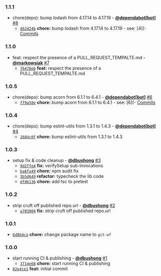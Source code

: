 ### 1.1.1

* chore(deps): bump lodash from 4.17.14 to 4.17.19 - **[@dependabot[bot]](https://github.com/apps/dependabot)** [#8](https://github.com/groupon/git-workflow/pull/8)
  - [`d62d24b`](https://github.com/groupon/git-workflow/commit/d62d24b8ef34f635d73fa21c2b70ac79adb29d41) **chore:** bump lodash from 4.17.14 to 4.17.19 - see: [4](- [Commits](https://github.com/lodash/lodash/compare/4)


### 1.1.0

* feat: respect the presence of a PULL_REQUEST_TEMPALTE.md - **[@markowsiak](https://github.com/markowsiak)** [#7](https://github.com/groupon/git-workflow/pull/7)
  - [`76478eb`](https://github.com/groupon/git-workflow/commit/76478eb8caf0d7be8aef36857252d72e7b26724d) **feat:** respect the presence of a PULL_REQUEST_TEMPALTE.md


### 1.0.5

* chore(deps): bump acorn from 6.1.1 to 6.4.1 - **[@dependabot[bot]](https://github.com/apps/dependabot)** [#6](https://github.com/groupon/git-workflow/pull/6)
  - [`ff9a58e`](https://github.com/groupon/git-workflow/commit/ff9a58ef5493d1e3cc300483a0abf949fa4e7d9e) **chore:** bump acorn from 6.1.1 to 6.4.1 - see: [6](- [Commits](https://github.com/acornjs/acorn/compare/6)


### 1.0.4

* chore(deps): bump eslint-utils from 1.3.1 to 1.4.3 - **[@dependabot[bot]](https://github.com/apps/dependabot)** [#4](https://github.com/groupon/git-workflow/pull/4)
  - [`2884c0f`](https://github.com/groupon/git-workflow/commit/2884c0febd7d4634a3498531499421eb1b6e0f35) **chore:** bump eslint-utils from 1.3.1 to 1.4.3


### 1.0.3

* setup fix & code cleanup - **[@dbushong](https://github.com/dbushong)** [#3](https://github.com/groupon/git-workflow/pull/3)
  - [`9d2ffe4`](https://github.com/groupon/git-workflow/commit/9d2ffe42495fb42365de05a054bdb314bd275093) **fix:** verifySetup sub-invocations
  - [`ba6fa49`](https://github.com/groupon/git-workflow/commit/ba6fa49781bd18edbd8e3541a781a78d574664e6) **chore:** npm audit fix
  - [`3b5d649`](https://github.com/groupon/git-workflow/commit/3b5d649b1de9ab9b5f22109c67fb903f9a7b4058) **refactor:** typecheck the lib code
  - [`dfd6136`](https://github.com/groupon/git-workflow/commit/dfd61365a53fa60b3654d0466f6d2b7a1cab26f1) **chore:** add tsc to pretest


### 1.0.2

* strip cruft off published repo.url - **[@dbushong](https://github.com/dbushong)** [#2](https://github.com/groupon/git-workflow/pull/2)
  - [`a703004`](https://github.com/groupon/git-workflow/commit/a703004e7512394af21a53e75222ad658f3f48cf) **fix:** strip cruft off published repo.url


### 1.0.1

* [`6d8b4ca`](https://github.com/groupon/git-workflow/commit/6d8b4ca264793abf2d689dfd13e3020905652953) **chore:** change package name to `git-wf`


### 1.0.0

* start running CI & publishing - **[@dbushong](https://github.com/dbushong)** [#1](https://github.com/groupon/git-workflow/pull/1)
  - [`3714e68`](https://github.com/groupon/git-workflow/commit/3714e68fffb8d21310738a01ddd8624d11b19bb1) **chore:** start running CI & publishing
* [`82e4ce1`](https://github.com/groupon/git-workflow/commit/82e4ce1c6ef71f410689eaa6bf6504229f487c4f) **feat:** initial commit
